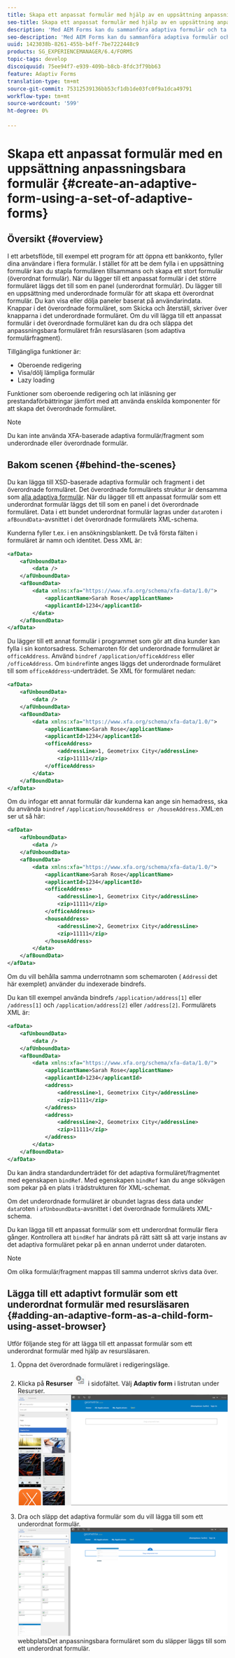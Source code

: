 ```yaml
---
title: Skapa ett anpassat formulär med hjälp av en uppsättning anpassningsbara formulär
seo-title: Skapa ett anpassat formulär med hjälp av en uppsättning anpassningsbara formulär
description: 'Med AEM Forms kan du sammanföra adaptiva formulär och ta fram ett enda stort anpassat formulär och förstå dess funktioner. '
seo-description: 'Med AEM Forms kan du sammanföra adaptiva formulär och ta fram ett enda stort anpassat formulär och förstå dess funktioner. '
uuid: 1423038b-8261-455b-b4ff-7be7222448c9
products: SG_EXPERIENCEMANAGER/6.4/FORMS
topic-tags: develop
discoiquuid: 75ee94f7-e939-409b-b8cb-8fdc3f79bb63
feature: Adaptiv Forms
translation-type: tm+mt
source-git-commit: 75312539136bb53cf1db1de03fc0f9a1dca49791
workflow-type: tm+mt
source-wordcount: '599'
ht-degree: 0%

---
```



# Skapa ett anpassat formulär med en uppsättning anpassningsbara formulär {#create-an-adaptive-form-using-a-set-of-adaptive-forms}

## Översikt {#overview}

I ett arbetsflöde, till exempel ett program för att öppna ett bankkonto, fyller dina användare i flera formulär. I stället för att be dem fylla i en uppsättning formulär kan du stapla formulären tillsammans och skapa ett stort formulär (överordnat formulär). När du lägger till ett anpassat formulär i det större formuläret läggs det till som en panel (underordnat formulär). Du lägger till en uppsättning med underordnade formulär för att skapa ett överordnat formulär. Du kan visa eller dölja paneler baserat på användarindata. Knappar i det överordnade formuläret, som Skicka och återställ, skriver över knapparna i det underordnade formuläret. Om du vill lägga till ett anpassat formulär i det överordnade formuläret kan du dra och släppa det anpassningsbara formuläret från resursläsaren (som adaptiva formulärfragment).

Tillgängliga funktioner är:

* Oberoende redigering
* Visa/dölj lämpliga formulär
* Lazy loading

Funktioner som oberoende redigering och lat inläsning ger prestandaförbättringar jämfört med att använda enskilda komponenter för att skapa det överordnade formuläret.

>[!NOTE]
>
>Du kan inte använda XFA-baserade adaptiva formulär/fragment som underordnade eller överordnade formulär.

## Bakom scenen {#behind-the-scenes}

Du kan lägga till XSD-baserade adaptiva formulär och fragment i det överordnade formuläret. Det överordnade formulärets struktur är densamma som [alla adaptiva formulär](/help/forms/using/prepopulate-adaptive-form-fields.md). När du lägger till ett anpassat formulär som ett underordnat formulär läggs det till som en panel i det överordnade formuläret. Data i ett bundet underordnat formulär lagras under `data`roten i `afBoundData`-avsnittet i det överordnade formulärets XML-schema.

Kunderna fyller t.ex. i en ansökningsblankett. De två första fälten i formuläret är namn och identitet. Dess XML är:

```xml
<afData>
    <afUnboundData>
        <data />
    </afUnboundData>
    <afBoundData>
        <data xmlns:xfa="https://www.xfa.org/schema/xfa-data/1.0/">
            <applicantName>Sarah Rose</applicantName>
            <applicantId>1234</applicantId>
        </data>
    </afBoundData>
</afData>
```

Du lägger till ett annat formulär i programmet som gör att dina kunder kan fylla i sin kontorsadress. Schemaroten för det underordnade formuläret är `officeAddress`. Använd `bindref` `/application/officeAddress` eller `/officeAddress`. Om `bindref`inte anges läggs det underordnade formuläret till som `officeAddress`-underträdet. Se XML för formuläret nedan:

```xml
<afData>
    <afUnboundData>
        <data />
    </afUnboundData>
    <afBoundData>
        <data xmlns:xfa="https://www.xfa.org/schema/xfa-data/1.0/">
            <applicantName>Sarah Rose</applicantName>
            <applicantId>1234</applicantId>
            <officeAddress>
                <addressLine>1, Geometrixx City</addressLine>
                <zip>11111</zip>
            </officeAddress>
        </data>
    </afBoundData>
</afData>
```

Om du infogar ett annat formulär där kunderna kan ange sin hemadress, ska du använda `bindref` `/application/houseAddress or /houseAddress.`XML:en ser ut så här:

```xml
<afData>
    <afUnboundData>
        <data />
    </afUnboundData>
    <afBoundData>
        <data xmlns:xfa="https://www.xfa.org/schema/xfa-data/1.0/">
            <applicantName>Sarah Rose</applicantName>
            <applicantId>1234</applicantId>
            <officeAddress>
                <addressLine>1, Geometrixx City</addressLine>
                <zip>11111</zip>
            </officeAddress>
            <houseAddress>
                <addressLine>2, Geometrixx City</addressLine>
                <zip>11111</zip>
            </houseAddress>
        </data>
    </afBoundData>
</afData>
```

Om du vill behålla samma underrotnamn som schemaroten ( `Address`i det här exemplet) använder du indexerade bindrefs.

Du kan till exempel använda bindrefs `/application/address[1]` eller `/address[1]` och `/application/address[2]` eller `/address[2]`. Formulärets XML är:

```xml
<afData>
    <afUnboundData>
        <data />
    </afUnboundData>
    <afBoundData>
        <data xmlns:xfa="https://www.xfa.org/schema/xfa-data/1.0/">
            <applicantName>Sarah Rose</applicantName>
            <applicantId>1234</applicantId>
            <address>
                <addressLine>1, Geometrixx City</addressLine>
                <zip>11111</zip>
            </address>
            <address>
                <addressLine>2, Geometrixx City</addressLine>
                <zip>11111</zip>
            </address>
        </data>
    </afBoundData>
</afData>
```

Du kan ändra standardunderträdet för det adaptiva formuläret/fragmentet med egenskapen `bindRef`. Med egenskapen `bindRef` kan du ange sökvägen som pekar på en plats i trädstrukturen för XML-schemat.

Om det underordnade formuläret är obundet lagras dess data under `data`roten i `afUnboundData`-avsnittet i det överordnade formulärets XML-schema.

Du kan lägga till ett anpassat formulär som ett underordnat formulär flera gånger. Kontrollera att `bindRef` har ändrats på rätt sätt så att varje instans av det adaptiva formuläret pekar på en annan underrot under dataroten.

>[!NOTE]
>
>Om olika formulär/fragment mappas till samma underrot skrivs data över.

## Lägga till ett adaptivt formulär som ett underordnat formulär med resursläsaren {#adding-an-adaptive-form-as-a-child-form-using-asset-browser}

Utför följande steg för att lägga till ett anpassat formulär som ett underordnat formulär med hjälp av resursläsaren.

1. Öppna det överordnade formuläret i redigeringsläge.
1. Klicka på **Resurser** ![assets-browser](assets/assets-browser.png) i sidofältet. Välj **Adaptiv form** i listrutan under Resurser.
   [ ![Välja anpassat formulär under Resurser](assets/asset.png)](assets/asset-1.png)

1. Dra och släpp det adaptiva formulär som du vill lägga till som ett underordnat formulär.
   [ ![Dra-och-släpp det anpassningsbara formuläret på din ](assets/drag-drop.png)](assets/drag-drop-1.png)webbplatsDet anpassningsbara formuläret som du släpper läggs till som ett underordnat formulär.

